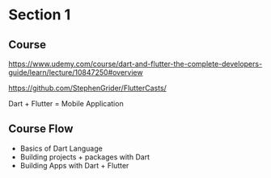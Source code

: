 # Section 1

## Course
https://www.udemy.com/course/dart-and-flutter-the-complete-developers-guide/learn/lecture/10847250#overview

https://github.com/StephenGrider/FlutterCasts/

Dart + Flutter = Mobile Application

## Course Flow
- Basics of Dart Language
- Building projects + packages with Dart
- Building Apps with Dart + Flutter

